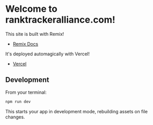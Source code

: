 # Welcome to ranktrackeralliance.com!

This site is built with Remix!

- [Remix Docs](https://remix.run/docs)

It's deployed automagically with Vercel!

- [Vercel](https://vercel.com/)

## Development

From your terminal:

```sh
npm run dev
```

This starts your app in development mode, rebuilding assets on file changes.
